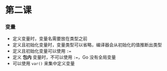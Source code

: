 # 第二课



### 变量

- 定义变量时，变量名需要放在类型之前
- 定义且初始化变量时，变量类型可以省略，编译器会从初始化的值推断出类型
- 定义且初始化变量可以使用 `:=` 
- 定义 **包内** 变量时，不可以使用 `:=`，Go 没有全局变量
- 可以使用 `var()` 来集中定义变量



